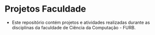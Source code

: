 # Projetos Faculdade
* Este repositório contém projetos e atividades realizadas durante as disciplinas da faculdade de Ciência da Computação - FURB.

